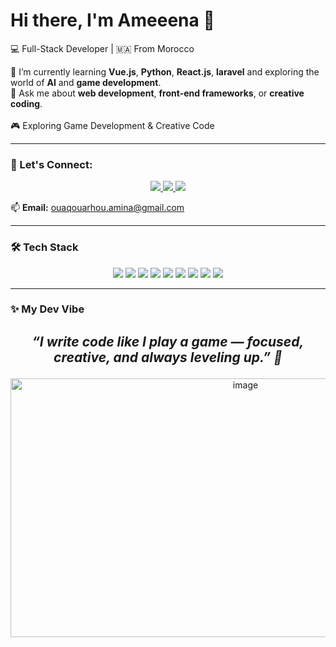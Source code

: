 ###  
<h1>Hi there, I'm Ameeena 👋</h1>


 💻 Full-Stack Developer | 🇲🇦 From Morocco



🌱 I’m currently learning **Vue.js**, **Python**, **React.js**, **laravel**  and exploring the world of **AI** and **game development**.  
💬 Ask me about **web development**, **front-end frameworks**, or **creative coding**.   
  <br />
  🎮 Exploring Game Development & Creative Code  

  
---

### 💌 Let's Connect:

<p align="center">
  <a href="https://www.linkedin.com/in/ameena-ou" target="_blank">
    <img src="https://img.shields.io/badge/LinkedIn-blue?logo=linkedin&style=for-the-badge" />
  </a>
  <a href="https://www.instagram.com/_ameeeeeena_" target="_blank">
    <img src="https://img.shields.io/badge/Instagram-pink?logo=instagram&style=for-the-badge" />
  </a>
  <a href="https://github.com/oneameeeena" target="_blank">
    <img src="https://img.shields.io/badge/GitHub-black?logo=github&style=for-the-badge" />
  </a>
</p>

📫 **Email:** ouaqouarhou.amina@gmail.com

---

### 🛠️ Tech Stack

<p align="center">
  <img src="https://img.shields.io/badge/HTML5-E34F26?logo=html5&logoColor=white&style=flat-square" />
  <img src="https://img.shields.io/badge/CSS3-1572B6?logo=css3&logoColor=white&style=flat-square" />
  <img src="https://img.shields.io/badge/JavaScript-F7DF1E?logo=javascript&logoColor=black&style=flat-square" />
  <img src="https://img.shields.io/badge/Vue.js-42b883?logo=vue.js&logoColor=white&style=flat-square" />
  <img src="https://img.shields.io/badge/React-61DAFB?logo=react&logoColor=black&style=flat-square" />
  <img src="https://img.shields.io/badge/PHP-777BB4?logo=php&logoColor=white&style=flat-square" />
  <img src="https://img.shields.io/badge/SQL-4479A1?logo=mysql&logoColor=white&style=flat-square" />
  <img src="https://img.shields.io/badge/Laravel-FF2D20?logo=laravel&logoColor=white&style=flat-square" />
  <img src="https://img.shields.io/badge/Bootstrap-563D7C?logo=bootstrap&logoColor=white&style=flat-square" />
</p>

---

### ✨ My Dev Vibe


<h2><p align="center">
  <em>“I write code like I play a game — focused, creative, and always leveling up.” 💫</em>
</p></h2>
<p align="center">
<img width="736" height="414" alt="image" src="https://github.com/user-attachments/assets/d74db213-b560-4292-809b-7e9630d3f71b" />
</p>


